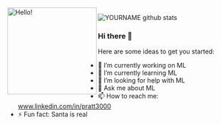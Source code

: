 <!--
**pratt3000/pratt3000** is a ✨ _special_ ✨ repository because its `README.md` (this file) appears on your GitHub profile.
-->
<br>
<br>
<img align="left" src="https://raw.githubusercontent.com/pratt3000/pratt3000/master/sher.gif"  width="200" height="195" alt="Hello!">

![YOURNAME github stats](https://github-readme-stats.vercel.app/api?username=pratt3000&show_icons=true&hide_border=true)

### Hi there 👋

<p>
Here are some ideas to get you started:

- 🔭 I’m currently working on ML
- 🌱 I’m currently learning ML
- 🤔 I’m looking for help with ML
- 💬 Ask me about ML
- 📫 How to reach me: www.linkedin.com/in/pratt3000
- ⚡ Fun fact: Santa is real
</p>
